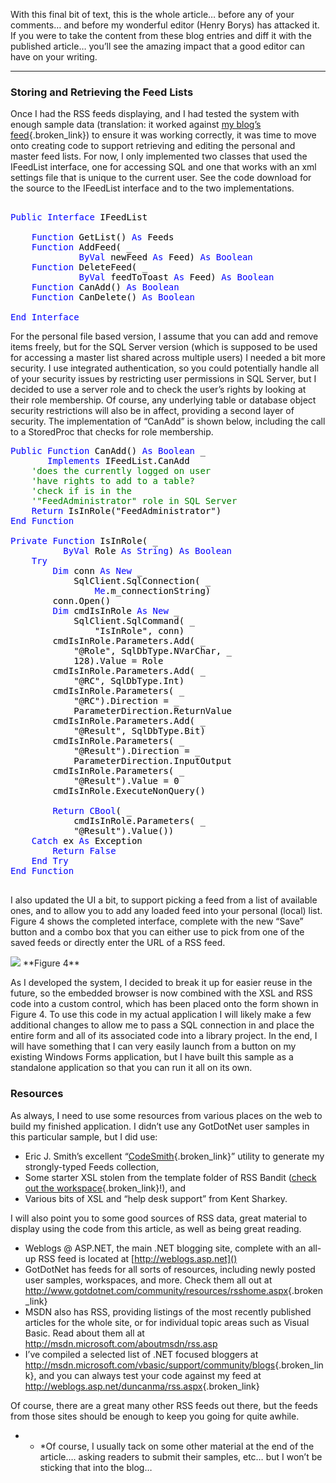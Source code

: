 With this final bit of text, this is the whole article&#8230; before any of your comments&#8230; and before my wonderful editor (Henry Borys) has attacked it. If you were to take the content from these blog entries and diff it with the published article&#8230; you&#8217;ll see the amazing impact that a good editor can have on your writing.

* * *

### Storing and Retrieving the Feed Lists

Once I had the RSS feeds displaying, and I had tested the system with enough sample data (translation: it worked against [my blog&#8217;s feed](http://weblogs.asp.net/duncanma){.broken_link}) to ensure it was working correctly, it was time to move onto creating code to support retrieving and editing the personal and master feed lists. For now, I only implemented two classes that used the IFeedList interface, one for accessing SQL and one that works with an xml settings file that is unique to the current user. See the code download for the source to the IFeedList interface and to the two implementations.

<pre class="code"><font color="#000000">
</font><font color="#0000ff">Public Interface </font><font color="#000000">IFeedList

    </font><font color="#0000ff">Function </font><font color="#000000">GetList() </font><font color="#0000ff">As </font><font color="#000000">Feeds
    </font><font color="#0000ff">Function </font><font color="#000000">AddFeed( _
             </font><font color="#0000ff">ByVal </font><font color="#000000">newFeed </font><font color="#0000ff">As </font><font color="#000000">Feed) </font><font color="#0000ff">As Boolean
    Function </font><font color="#000000">DeleteFeed( _
             </font><font color="#0000ff">ByVal </font><font color="#000000">feedToToast </font><font color="#0000ff">As </font><font color="#000000">Feed) </font><font color="#0000ff">As Boolean
    Function </font><font color="#000000">CanAdd() </font><font color="#0000ff">As Boolean
    Function </font><font color="#000000">CanDelete() </font><font color="#0000ff">As Boolean

End Interface
</font></pre>

For the personal file based version, I assume that you can add and remove items freely, but for the SQL Server version (which is supposed to be used for accessing a master list shared across multiple users) I needed a bit more security. I use integrated authentication, so you could potentially handle all of your security issues by restricting user permissions in SQL Server, but I decided to use a server role and to check the user&#8217;s rights by looking at their role membership. Of course, any underlying table or database object security restrictions will also be in affect, providing a second layer of security. The implementation of &#8220;CanAdd&#8221; is shown below, including the call to a StoredProc that checks for role membership. 

<pre class="code"><font color="#000000"></font><font color="#0000ff">Public Function </font><font color="#000000">CanAdd() </font><font color="#0000ff">As Boolean </font><font color="#000000">_
       </font><font color="#0000ff">Implements </font><font color="#000000">IFeedList.CanAdd
    </font><font color="#008000">'does the currently logged on user 
    'have rights to add to a table?
    'check if is in the 
    '"FeedAdministrator" role in SQL Server
    </font><font color="#0000ff">Return </font><font color="#000000">IsInRole("FeedAdministrator")
</font><font color="#0000ff">End Function
</font><font color="#000000">
</font><font color="#0000ff">Private Function </font><font color="#000000">IsInRole( _
          </font><font color="#0000ff">ByVal </font><font color="#000000">Role </font><font color="#0000ff">As String</font><font color="#000000">) </font><font color="#0000ff">As Boolean
    Try
        Dim </font><font color="#000000">conn </font><font color="#0000ff">As New </font><font color="#000000">_
            SqlClient.SqlConnection( _
                </font><font color="#0000ff">Me</font><font color="#000000">.m_connectionString)
        conn.Open()
        </font><font color="#0000ff">Dim </font><font color="#000000">cmdIsInRole </font><font color="#0000ff">As New </font><font color="#000000">_
            SqlClient.SqlCommand( _
                "IsInRole", conn)
        cmdIsInRole.Parameters.Add( _
            "@Role", SqlDbType.NVarChar, _
            128).Value = Role
        cmdIsInRole.Parameters.Add( _
            "@RC", SqlDbType.Int)
        cmdIsInRole.Parameters( _
            "@RC").Direction = _
            ParameterDirection.ReturnValue
        cmdIsInRole.Parameters.Add( _
            "@Result", SqlDbType.Bit)
        cmdIsInRole.Parameters( _
            "@Result").Direction = _
            ParameterDirection.InputOutput
        cmdIsInRole.Parameters( _
            "@Result").Value = 0
        cmdIsInRole.ExecuteNonQuery()

        </font><font color="#0000ff">Return CBool</font><font color="#000000">( _
            cmdIsInRole.Parameters( _
            "@Result").Value())
    </font><font color="#0000ff">Catch </font><font color="#000000">ex </font><font color="#0000ff">As </font><font color="#000000">Exception
        </font><font color="#0000ff">Return False
    End Try
End Function
</font>
</pre>

I also updated the UI a bit, to support picking a feed from a list of available ones, and to allow you to add any loaded feed into your personal (local) list. Figure 4 shows the completed interface, complete with the new &#8220;Save&#8221; button and a combo box that you can either use to pick from one of the saved feeds or directly enter the URL of a RSS feed. 

<img src="http://www.duncanmackenzie.net/Figure4.png" border="0" />  
**Figure 4** 

As I developed the system, I decided to break it up for easier reuse in the future, so the embedded browser is now combined with the XSL and RSS code into a custom control, which has been placed onto the form shown in Figure 4. To use this code in my actual application I will likely make a few additional changes to allow me to pass a SQL connection in and place the entire form and all of its associated code into a library project. In the end, I will have something that I can very easily launch from a button on my existing Windows Forms application, but I have built this sample as a standalone application so that you can run it all on its own.

### Resources 

As always, I need to use some resources from various places on the web to build my finished application. I didn&#8217;t use any GotDotNet user samples in this particular sample, but I did use:

  * Eric J. Smith&#8217;s excellent &#8220;[CodeSmith](http://www.ericjsmith.net/codesmith/){.broken_link}&#8221; utility to generate my strongly-typed Feeds collection, 
  * Some starter XSL stolen from the template folder of RSS Bandit ([check out the workspace](http://www.gotdotnet.com/Community/Workspaces/Workspace.aspx?id=cb8d3173-9f65-46fe-bf17-122e3703bb00){.broken_link}!), and 
  * Various bits of XSL and &#8220;help desk support&#8221; from Kent Sharkey. 

I will also point you to some good sources of RSS data, great material to display using the code from this article, as well as being great reading.

  * Weblogs @ ASP.NET, the main .NET blogging site, complete with an all-up RSS feed is located at [http://weblogs.asp.net]() 
  * GotDotNet has feeds for all sorts of resources, including newly posted user samples, workspaces, and more. Check them all out at <http://www.gotdotnet.com/community/resources/rsshome.aspx>{.broken_link} 
  * MSDN also has RSS, providing listings of the most recently published articles for the whole site, or for individual topic areas such as Visual Basic. Read about them all at http://msdn.microsoft.com/aboutmsdn/rss.asp 
  * I&#8217;ve compiled a selected list of .NET focused bloggers at <http://msdn.microsoft.com/vbasic/support/community/blogs>{.broken_link}, and you can always test your code against my feed at <http://weblogs.asp.net/duncanma/rss.aspx>{.broken_link} 

Of course, there are a great many other RSS feeds out there, but the feeds from those sites should be enough to keep you going for quite awhile.</ul> 

* * *Of course, I usually tack on some other material at the end of the article&#8230;. asking readers to submit their samples, etc&#8230; but I won&#8217;t be sticking that into the blog&#8230;